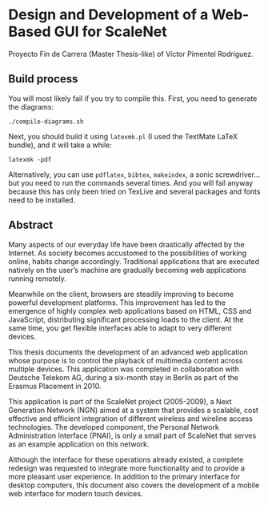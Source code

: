 Design and Development of a Web-Based GUI for ScaleNet
======================================================

Proyecto Fin de Carrera (Master Thesis-like) of Víctor Pimentel Rodríguez.

Build process
-------------

You will most likely fail if you try to compile this.
First, you need to generate the diagrams:

    ./compile-diagrams.sh

Next, you should build it using `latexmk.pl` (I used the TextMate LaTeX bundle), and it will take a while:

    latexmk -pdf

Alternatively, you can use `pdflatex`, `bibtex`, `makeindex`, a sonic screwdriver… but you need to run the commands several times.
And you will fail anyway because this has only been tried on TexLive and several packages and fonts need to be installed.

Abstract
--------

Many aspects of our everyday life have been drastically affected by the Internet. As society becomes accustomed to the possibilities of working online, habits change accordingly. Traditional applications that are executed natively on the user’s machine are gradually becoming web applications running remotely.

Meanwhile on the client, browsers are steadily improving to become powerful development platforms. This improvement has led to the emergence of highly complex web applications based on HTML, CSS and JavaScript, distributing significant processing loads to the client. At the same time, you get flexible interfaces able to adapt to very different devices.

This thesis documents the development of an advanced web application whose purpose is to control the playback of multimedia content across multiple devices. This application was completed in collaboration with Deutsche Telekom AG, during a six-month stay in Berlin as part of the Erasmus Placement in 2010.

This application is part of the ScaleNet project (2005-2009), a Next Generation Network (NGN) aimed at a system that provides a scalable, cost effective and efficient integration of different wireless and wireline access technologies. The developed component, the Personal Network Administration Interface (PNAI), is only a small part of ScaleNet that serves as an example application on this network.

Although the interface for these operations already existed, a complete redesign was requested to integrate more functionality and to provide a more pleasant user experience. In addition to the primary interface for desktop computers, this document also covers the development of a mobile web interface for modern touch devices.